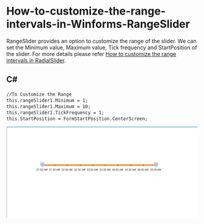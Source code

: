 # How-to-customize-the-range-intervals-in-Winforms-RangeSlider
RangeSlider provides an option to customize the range of the slider. We can set the Minimum value, Maximum value, Tick frequency and StartPosition of the slider. For more details please refer [How to customize the range intervals in RadialSlider](https://www.syncfusion.com/kb/11982/how-to-customize-the-range-intervals-in-winforms-rangeslider).

## C#
    //To Customize the Range
    this.rangeSlider1.Minimum = 1;
    this.rangeSlider1.Maximum = 10;
    this.rangeSlider1.TickFrequency = 1;
    this.StartPosition = FormStartPosition.CenterScreen;

![Custom RangeSlider](RangeSlider_CustomRangeintervals/Image/Custom%20RangeSlider.png)
